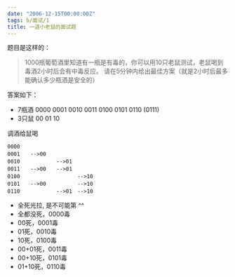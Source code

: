 ```yaml
---
date: "2006-12-15T00:00:00Z"
tags: b/面试/1
title: 一道小老鼠的面试题
---
```


题目是这样的：
>1000瓶葡萄酒里知道有一瓶是有毒的，你可以用10只老鼠测试，老鼠喝到毒酒2小时后会有中毒反应。
>请在5分钟内给出最佳方案（就是2小时后最多能确认多少瓶酒是安全的）

答案如下：

- 7瓶酒 0000 0001 0010 0011 0100 0101 0110 (0111)
- 3只鼠 00 01 10

调酒给鼠喝

    0000
    0001　　-->00 
    0010　　　　　　　-->01
    0011　　-->00　　-->01
    0100　　　　　　　　　　　-->10
    0101　　-->00　　　　　　-->10
    0110　　　　　　　-->01　-->10

- 全死光拉, 是不可能第 ^^
- 全都没死，0000毒
- 00死，0001毒
- 01死，0010毒
- 10死，0100毒
- 00+01死，0011毒
- 00+10死，0101毒
- 01+10死，0110毒
